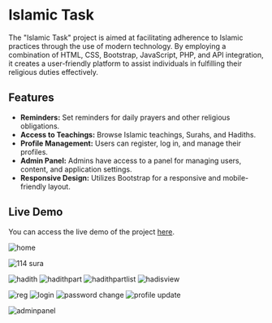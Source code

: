 # Islamic Task

The "Islamic Task" project is aimed at facilitating adherence to Islamic practices through the use of modern technology. By employing a combination of HTML, CSS, Bootstrap, JavaScript, PHP, and API integration, it creates a user-friendly platform to assist individuals in fulfilling their religious duties effectively.

## Features

- **Reminders:** Set reminders for daily prayers and other religious obligations.
- **Access to Teachings:** Browse Islamic teachings, Surahs, and Hadiths.
- **Profile Management:** Users can register, log in, and manage their profiles.
- **Admin Panel:** Admins have access to a panel for managing users, content, and application settings.
- **Responsive Design:** Utilizes Bootstrap for a responsive and mobile-friendly layout.

## Live Demo

You can access the live demo of the project [here](http://islamic-task.infinityfreeapp.com/index.php).


![home](https://user-images.githubusercontent.com/48612426/149565609-65b06cfd-efd1-4815-a3bf-4f6556d90dec.png)



![114 sura](https://user-images.githubusercontent.com/48612426/149546660-97e069c3-8bc8-4353-a6a1-22eef8662e79.png)

![hadith](https://user-images.githubusercontent.com/48612426/149546248-794d9af3-f35a-4686-89e7-0a7f4167558b.png)
![hadithpart](https://user-images.githubusercontent.com/48612426/149546275-a642d9fc-8829-4f20-8b00-393fd2d87bf3.png)
![hadithpartlist](https://user-images.githubusercontent.com/48612426/149546284-819f0003-88c6-4182-a43d-bfc8afec0ba8.png)
![hadisview](https://user-images.githubusercontent.com/48612426/149562091-74d9c3a8-b0db-424c-b4df-413e13a73d81.png)

![reg](https://user-images.githubusercontent.com/48612426/149546534-b43dcad9-aff8-4897-82b4-c65e4a2dc242.png)
![login](https://user-images.githubusercontent.com/48612426/149546491-6c175aa1-2fec-4cf2-a68f-2e87ce171b7d.png)
![password change](https://user-images.githubusercontent.com/48612426/149611297-40c8c72a-0430-401d-94e8-a2a49e330104.png)
![profile update](https://user-images.githubusercontent.com/48612426/149611313-947d087c-a2f1-4c7f-806e-564985f5286d.png)

![adminpanel](https://user-images.githubusercontent.com/48612426/149546715-124e87ff-f76b-4f3d-b6f4-2dde9898dfd3.png)

